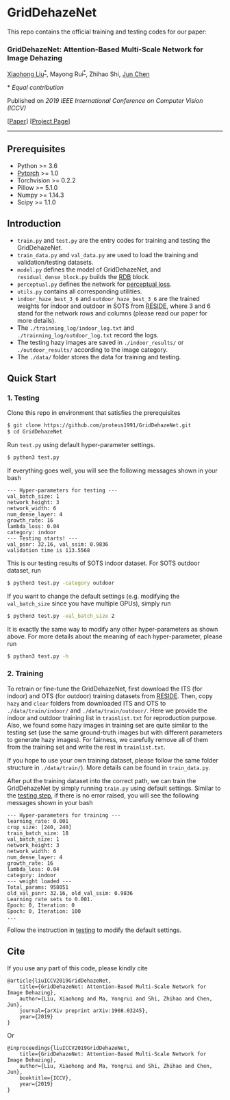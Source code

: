 # GridDehazeNet
This repo contains the official training and testing codes for our paper:

### GridDehazeNet: Attention-Based Multi-Scale Network for Image Dehazing
[Xiaohong Liu](https://xiaohongliu.ca)<sup>[*](#myfootnote1)</sup>, Mayong Rui<sup>[*](#myfootnote1)</sup>, Zhihao Shi, [Jun Chen](http://www.ece.mcmaster.ca/~junchen/)

<a name="myfootnote1">*</a> _Equal contribution_

Published on _2019 IEEE International Conference on Computer Vision (ICCV)_

[[Paper](https://proteus1991.github.io/GridDehazeNet/resource/GridDehazeNet.pdf)] [[Project Page](https://proteus1991.github.io/GridDehazeNet/)]
___

## Prerequisites
- Python >= 3.6  
- [Pytorch](https://pytorch.org/) >= 1.0  
- Torchvision >= 0.2.2  
- Pillow >= 5.1.0  
- Numpy >= 1.14.3
- Scipy >= 1.1.0

## Introduction
- ```train.py``` and ```test.py``` are the entry codes for training and testing the GridDehazeNet.
- ```train_data.py``` and ```val_data.py``` are used to load the training and validation/testing datasets.
- ```model.py``` defines the model of GridDehazeNet, and ```residual_dense_block.py``` builds the [RDB](https://arxiv.org/abs/1802.08797) block.
- ```perceptual.py``` defines the network for [perceptual loss](https://arxiv.org/abs/1603.08155).
- ```utils.py``` contains all corresponding utilities.
- ```indoor_haze_best_3_6``` and ```outdoor_haze_best_3_6``` are the trained weights for indoor and outdoor in SOTS from [RESIDE](https://sites.google.com/view/reside-dehaze-datasets/reside-v0?authuser=0), where 3 and 6 stand for the network rows and columns (please read our paper for more details).
- The ```./trainning_log/indoor_log.txt``` and ```./trainning_log/outdoor_log.txt``` record the logs.
- The testing hazy images are saved in ```./indoor_results/``` or ```./outdoor_results/``` according to the image category.
- The ```./data/``` folder stores the data for training and testing.

## Quick Start

### 1. Testing
Clone this repo in environment that satisfies the prerequisites

```bash
$ git clone https://github.com/proteus1991/GridDehazeNet.git
$ cd GridDehazeNet
```
Run ```test.py``` using default hyper-parameter settings. 
```bash
$ python3 test.py
```
If everything goes well, you will see the following messages shown in your bash

```
--- Hyper-parameters for testing ---
val_batch_size: 1
network_height: 3
network_width: 6
num_dense_layer: 4
growth_rate: 16
lambda_loss: 0.04
category: indoor
--- Testing starts! ---
val_psnr: 32.16, val_ssim: 0.9836
validation time is 113.5568
```
This is our testing results of SOTS indoor dataset. For SOTS outdoor dataset, run

```bash
$ python3 test.py -category outdoor
```

If you want to change the default settings (e.g. modifying the ```val_batch_size``` since you have multiple GPUs), simply run

```bash
$ python3 test.py -val_batch_size 2
```
It is exactly the same way to modify any other hyper-parameters as shown above. For more details about the meaning of each hyper-parameter, please run

```bash
$ python3 test.py -h
```

### 2. Training
To retrain or fine-tune the GridDehazeNet, first download the ITS (for indoor) and OTS (for outdoor) training datasets from [RESIDE](https://sites.google.com/view/reside-dehaze-datasets/reside-v0?authuser=0).
Then, copy ```hazy``` and ```clear``` folders from downloaded ITS and OTS to ```./data/train/indoor/``` and ```./data/train/outdoor/```. Here we provide the indoor and outdoor training list in ```trainlist.txt``` for reproduction purpose. Also, we found some hazy images in training set are quite similar to the testing set (use the same ground-truth images but with different parameters to generate hazy images). For fairness, we carefully remove all of them from the training set and write the rest in ```trainlist.txt```.

If you hope to use your own training dataset, please follow the same folder structure in ```./data/train/```). More details can be found in ```train_data.py```.

After put the training dataset into the correct path, we can train the GridDehazeNet by simply running ```train.py``` using default settings.
Similar to the [testing step](#quick-start), if there is no error raised, you will see the following messages shown in your bash

```
--- Hyper-parameters for training ---
learning_rate: 0.001
crop_size: [240, 240]
train_batch_size: 18
val_batch_size: 1
network_height: 3
network_width: 6
num_dense_layer: 4
growth_rate: 16
lambda_loss: 0.04
category: indoor
--- weight loaded ---
Total_params: 958051
old_val_psnr: 32.16, old_val_ssim: 0.9836
Learning rate sets to 0.001.
Epoch: 0, Iteration: 0
Epoch: 0, Iteration: 100
...
```
Follow the instruction in [testing](#quick-start) to modify the default settings.

## Cite
If you use any part of this code, please kindly cite

```
@article{liuICCV2019GridDehazeNet,
    title={GridDehazeNet: Attention-Based Multi-Scale Network for Image Dehazing},
    author={Liu, Xiaohong and Ma, Yongrui and Shi, Zhihao and Chen, Jun},
    journal={arXiv preprint arXiv:1908.03245},
    year={2019}
}
```
Or
```
@inproceedings{liuICCV2019GridDehazeNet,
    title={GridDehazeNet: Attention-Based Multi-Scale Network for Image Dehazing},
    author={Liu, Xiaohong and Ma, Yongrui and Shi, Zhihao and Chen, Jun},
    booktitle={ICCV},
    year={2019}
}
```



